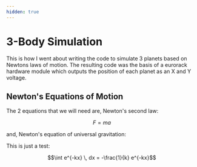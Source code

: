 ```yaml
---
hidden: true
---
```


# 3-Body Simulation

This is how I went about writing the code to simulate 3 planets based on Newtons laws of motion.
The resulting code was the basis of a eurorack hardware module which outputs the position of each planet as an X and Y voltage.


## Newton's Equations of Motion

The 2 equations that we will need are, Newton's second law:

$$F = ma$$

and, Newton's equation of universal gravitation:

This is just a test:

$$\int e^{-kx} \, dx = -\frac{1}{k} e^{-kx}$$

